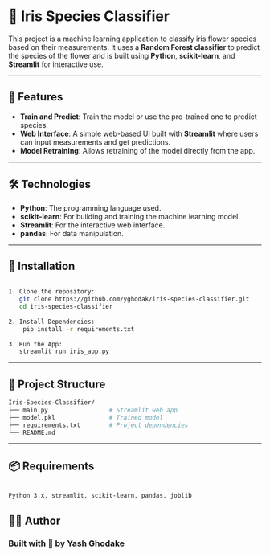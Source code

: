 # 🌸 Iris Species Classifier

This project is a machine learning application to classify iris flower species based on their measurements. It uses a **Random Forest classifier** to predict the species of the flower and is built using **Python**, **scikit-learn**, and **Streamlit** for interactive use.

---

## 🚀 Features
- **Train and Predict**: Train the model or use the pre-trained one to predict species.
- **Web Interface**: A simple web-based UI built with **Streamlit** where users can input measurements and get predictions.
- **Model Retraining**: Allows retraining of the model directly from the app.

---

## 🛠️ Technologies
- **Python**: The programming language used.
- **scikit-learn**: For building and training the machine learning model.
- **Streamlit**: For the interactive web interface.
- **pandas**: For data manipulation.

---

## 🔧 Installation
```bash

1. Clone the repository:
   git clone https://github.com/yghodak/iris-species-classifier.git
   cd iris-species-classifier
   
2. Install Dependencies:
    pip install -r requirements.txt
   
3. Run the App:
   streamlit run iris_app.py
```
---

## 📁 Project Structure
```bash
Iris-Species-Classifier/
├── main.py                 # Streamlit web app
├── model.pkl               # Trained model
├── requirements.txt        # Project dependencies
└── README.md
```
---

## 📦 Requirements
```bash

Python 3.x, streamlit, scikit-learn, pandas, joblib
```
## 🧑‍💻 Author
### Built with 🌸 by Yash Ghodake

